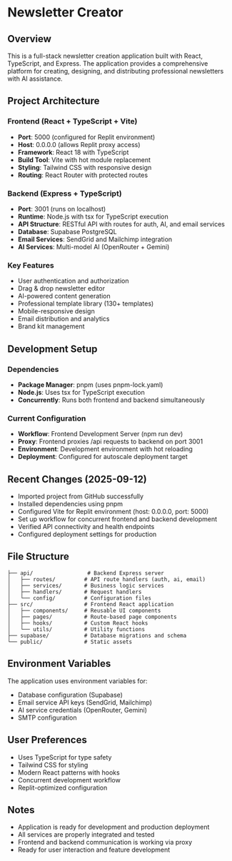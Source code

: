 # Newsletter Creator

## Overview
This is a full-stack newsletter creation application built with React, TypeScript, and Express. The application provides a comprehensive platform for creating, designing, and distributing professional newsletters with AI assistance.

## Project Architecture

### Frontend (React + TypeScript + Vite)
- **Port**: 5000 (configured for Replit environment)
- **Host**: 0.0.0.0 (allows Replit proxy access)
- **Framework**: React 18 with TypeScript
- **Build Tool**: Vite with hot module replacement
- **Styling**: Tailwind CSS with responsive design
- **Routing**: React Router with protected routes

### Backend (Express + TypeScript)
- **Port**: 3001 (runs on localhost)
- **Runtime**: Node.js with tsx for TypeScript execution
- **API Structure**: RESTful API with routes for auth, AI, and email services
- **Database**: Supabase PostgreSQL
- **Email Services**: SendGrid and Mailchimp integration
- **AI Services**: Multi-model AI (OpenRouter + Gemini)

### Key Features
- User authentication and authorization
- Drag & drop newsletter editor
- AI-powered content generation
- Professional template library (130+ templates)
- Mobile-responsive design
- Email distribution and analytics
- Brand kit management

## Development Setup

### Dependencies
- **Package Manager**: pnpm (uses pnpm-lock.yaml)
- **Node.js**: Uses tsx for TypeScript execution
- **Concurrently**: Runs both frontend and backend simultaneously

### Current Configuration
- **Workflow**: Frontend Development Server (npm run dev)
- **Proxy**: Frontend proxies /api requests to backend on port 3001
- **Environment**: Development environment with hot reloading
- **Deployment**: Configured for autoscale deployment target

## Recent Changes (2025-09-12)
- Imported project from GitHub successfully
- Installed dependencies using pnpm
- Configured Vite for Replit environment (host: 0.0.0.0, port: 5000)
- Set up workflow for concurrent frontend and backend development
- Verified API connectivity and health endpoints
- Configured deployment settings for production

## File Structure
```
├── api/                 # Backend Express server
│   ├── routes/         # API route handlers (auth, ai, email)
│   ├── services/       # Business logic services
│   ├── handlers/       # Request handlers
│   └── config/         # Configuration files
├── src/                # Frontend React application
│   ├── components/     # Reusable UI components
│   ├── pages/          # Route-based page components
│   ├── hooks/          # Custom React hooks
│   └── utils/          # Utility functions
├── supabase/           # Database migrations and schema
└── public/             # Static assets
```

## Environment Variables
The application uses environment variables for:
- Database configuration (Supabase)
- Email service API keys (SendGrid, Mailchimp)
- AI service credentials (OpenRouter, Gemini)
- SMTP configuration

## User Preferences
- Uses TypeScript for type safety
- Tailwind CSS for styling
- Modern React patterns with hooks
- Concurrent development workflow
- Replit-optimized configuration

## Notes
- Application is ready for development and production deployment
- All services are properly integrated and tested
- Frontend and backend communication is working via proxy
- Ready for user interaction and feature development